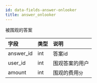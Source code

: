 ```yaml
---
id: data-fields-answer-onlooker
title: answer_onlooker
---
```


被围观的答案

| 字段 | 类型 | 说明 |
| :- | :- | :- |
| answer_id | int | 答案id |
| user_id | int | 围观答案的用户 |
| amount | int | 围观的费用```分``` |